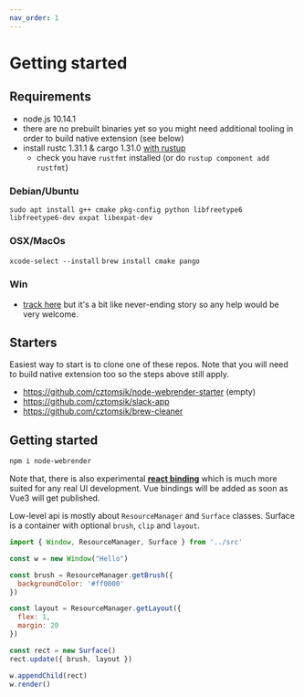```yaml
---
nav_order: 1
---
```


# Getting started

## Requirements
- node.js 10.14.1
- there are no prebuilt binaries yet so you might need additional tooling in order to build native extension (see below)
- install rustc 1.31.1 & cargo 1.31.0 [with rustup](https://rustup.rs/)
  - check you have `rustfmt` installed (or do `rustup component add rustfmt`)

### Debian/Ubuntu
`sudo apt install g++ cmake pkg-config python libfreetype6 libfreetype6-dev expat libexpat-dev`

### OSX/MacOs
`xcode-select --install`
`brew install cmake pango`

### Win
- [track here](https://github.com/cztomsik/node-webrender/issues/37) but it's a bit like never-ending story so any help would be very welcome.

## Starters
Easiest way to start is to clone one of these repos. Note that you will need to build native extension too so the steps above still apply.
- https://github.com/cztomsik/node-webrender-starter (empty)
- https://github.com/cztomsik/slack-app
- https://github.com/cztomsik/brew-cleaner

## Getting started
```bash
npm i node-webrender
```

Note that, there is also experimental **[react binding](./react.md)** which is much more suited for any real UI development. Vue bindings will be added as soon as Vue3 will get published.

Low-level api is mostly about `ResourceManager` and `Surface` classes. Surface is a container with optional `brush`, `clip` and `layout`.

```js
import { Window, ResourceManager, Surface } from '../src'

const w = new Window("Hello")

const brush = ResourceManager.getBrush({
  backgroundColor: '#ff0000'
})

const layout = ResourceManager.getLayout({
  flex: 1,
  margin: 20
})

const rect = new Surface()
rect.update({ brush, layout })

w.appendChild(rect)
w.render()
```
